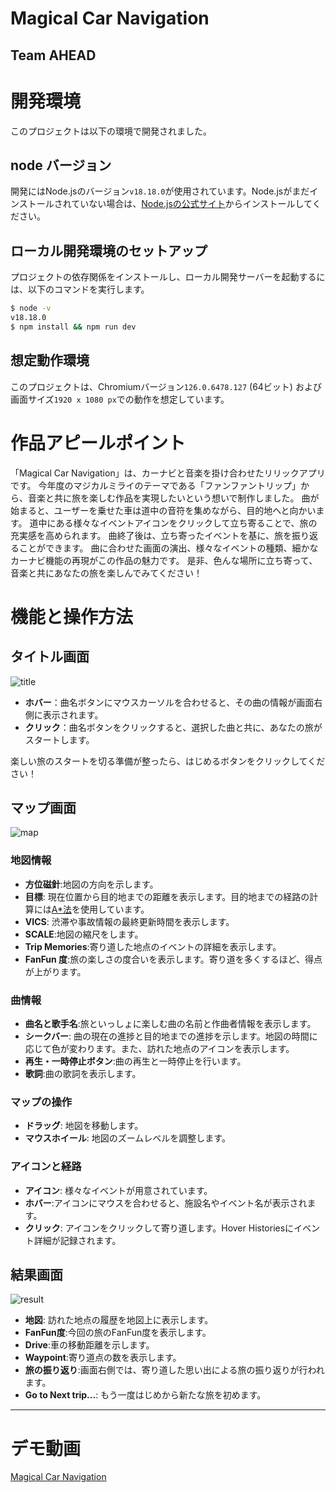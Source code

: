 # Magical Car Navigation

**Team AHEAD**
---

# 開発環境

このプロジェクトは以下の環境で開発されました。

## node バージョン

開発にはNode.jsのバージョン`v18.18.0`が使用されています。Node.jsがまだインストールされていない場合は、[Node.jsの公式サイト](https://nodejs.org/)からインストールしてください。

## ローカル開発環境のセットアップ

プロジェクトの依存関係をインストールし、ローカル開発サーバーを起動するには、以下のコマンドを実行します。

```bash
$ node -v
v18.18.0
$ npm install && npm run dev
```

## 想定動作環境

このプロジェクトは、Chromiumバージョン`126.0.6478.127` (64ビット) および画面サイズ`1920 x 1080 px`での動作を想定しています。

# 作品アピールポイント

「Magical Car Navigation」は、カーナビと音楽を掛け合わせたリリックアプリです。
今年度のマジカルミライのテーマである「ファンファントリップ」から、音楽と共に旅を楽しむ作品を実現したいという想いで制作しました。
曲が始まると、ユーザーを乗せた車は道中の音符を集めながら、目的地へと向かいます。
道中にある様々なイベントアイコンをクリックして立ち寄ることで、旅の充実感を高められます。
曲終了後は、立ち寄ったイベントを基に、旅を振り返ることができます。
曲に合わせた画面の演出、様々なイベントの種類、細かなカーナビ機能の再現がこの作品の魅力です。
是非、色んな場所に立ち寄って、音楽と共にあなたの旅を楽しんでみてください！

# 機能と操作方法

## タイトル画面

![title](https://github.com/Bulgent/ProjectAtlas/assets/88919409/ce11b61e-5620-45a8-b937-1c4a5e8b8209)

- **ホバー**：曲名ボタンにマウスカーソルを合わせると、その曲の情報が画面右側に表示されます。
- **クリック**：曲名ボタンをクリックすると、選択した曲と共に、あなたの旅がスタートします。

楽しい旅のスタートを切る準備が整ったら、はじめるボタンをクリックしてください！

## マップ画面

![map](https://github.com/Bulgent/ProjectAtlas/assets/88919409/54ca7f39-5644-412e-849f-505d0c13f8bc)

### 地図情報
- **方位磁針**:地図の方向を示します。
- **目標**: 現在位置から目的地までの距離を表示します。目的地までの経路の計算には[A*法](https://ja.wikipedia.org/wiki/A*)を使用しています。
- **VICS**: 渋滞や事故情報の最終更新時間を表示します。
- **SCALE**:地図の縮尺をします。
- **Trip Memories**:寄り道した地点のイベントの詳細を表示します。
- **FanFun 度**:旅の楽しさの度合いを表示します。寄り道を多くするほど、得点が上がります。

### 曲情報
- **曲名と歌手名**:旅といっしょに楽しむ曲の名前と作曲者情報を表示します。
- **シークバー**: 曲の現在の進捗と目的地までの進捗を示します。地図の時間に応じて色が変わります。また、訪れた地点のアイコンを表示します。
- **再生・一時停止ボタン**:曲の再生と一時停止を行います。
- **歌詞**:曲の歌詞を表示します。

### マップの操作
- **ドラッグ**: 地図を移動します。
- **マウスホイール**: 地図のズームレベルを調整します。

### アイコンと経路
- **アイコン**: 様々なイベントが用意されています。
- **ホバー**:アイコンにマウスを合わせると、施設名やイベント名が表示されます。
- **クリック**: アイコンをクリックして寄り道します。Hover Historiesにイベント詳細が記録されます。

## 結果画面

![result](https://github.com/Bulgent/ProjectAtlas/assets/88919409/90c586c5-7c4e-4661-b9c8-afa99f98fa95)


- **地図**: 訪れた地点の履歴を地図上に表示します。
- **FanFun度**:今回の旅のFanFun度を表示します。
- **Drive**:車の移動距離を示します。
- **Waypoint**:寄り道点の数を表示します。
- **旅の振り返り**:画面右側では、寄り道した思い出による旅の振り返りが行われます。
- **Go to Next trip...**: もう一度はじめから新たな旅を初めます。

---

# デモ動画
[Magical Car Navigation](https://youtu.be/vfX5sz0QHfs)

